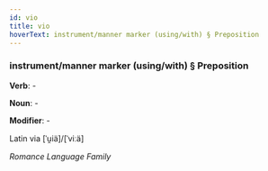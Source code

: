 ```yaml
---
id: vio
title: vio
hoverText: instrument/manner marker (using/with) § Preposition
---
```


### instrument/manner marker (using/with) § Preposition

**Verb**: -

**Noun**: -

**Modifier**: -

Latin via [ˈu̯iä]/[ˈviːä]

*Romance Language Family*